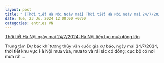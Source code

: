 ```yaml
---
layout: post
title: " [Thời tiết Hà Nội Ngày mai] Thời tiết Hà Nội ngày mai 24/7/2024: Hà Nội tiếp tục mưa dông lớn"
date: Tue, 23 Jul 2024 12:00:00 +0700
categories: entries VN
---
```

[Thời tiết Hà Nội ngày mai 24/7/2024: Hà Nội tiếp tục mưa dông lớn](https://congthuong.vn/thoi-tiet-ha-noi-ngay-mai-2472024-ha-noi-tiep-tuc-mua-dong-334116.html)

Trung tâm Dự báo khí tượng thủy văn quốc gia dự báo, ngày mai 24/7/2024, thời tiết khu vực Hà Nội mưa vừa, mưa to và rải rác có dông; cục bộ có nơi mưa rất ...

